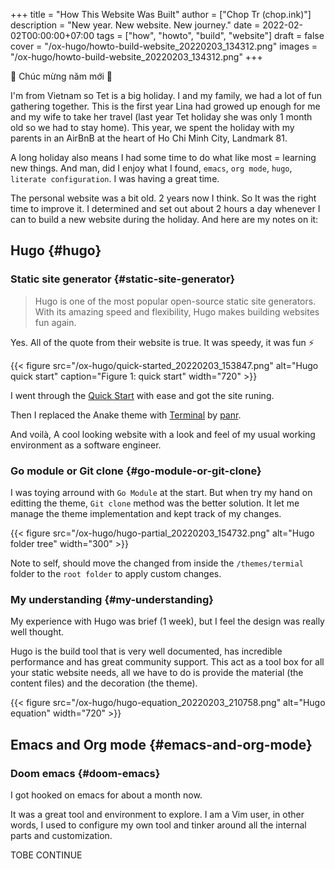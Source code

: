 +++
title = "How This Website Was Built"
author = ["Chop Tr (chop.ink)"]
description = "New year. New website. New journey."
date = 2022-02-02T00:00:00+07:00
tags = ["how", "howto", "build", "website"]
draft = false
cover = "/ox-hugo/howto-build-website_20220203_134312.png"
images = "/ox-hugo/howto-build-website_20220203_134312.png"
+++

🎉 Chúc mừng năm mới 🎉

I'm from Vietnam so Tet is a big holiday. I and my family, we had a lot of fun gathering together. This is the first year Lina had growed up enough for me and my wife to take her travel (last year Tet holiday she was only 1 month old so we had to stay home). This year, we spent the holiday with my parents in an AirBnB at the heart of Ho Chi Minh City, Landmark 81.

A long holiday also means I had some time to do what like most = learning new things. And man, did I enjoy what I found, `emacs`, `org mode`, `hugo`, `literate configuration`. I was having a great time.

The personal website was a bit old. 2 years now I think. So It was the right time to improve it. I determined and set out about 2 hours a day whenever I can to build a new website during the holiday. And here are my notes on it:


## Hugo {#hugo}


### Static site generator {#static-site-generator}

> Hugo is one of the most popular open-source static site generators. With its amazing speed and flexibility, Hugo makes building websites fun again.

Yes. All of the quote from their website is true. It was speedy, it was fun ⚡

{{< figure src="/ox-hugo/quick-started_20220203_153847.png" alt="Hugo quick start" caption="Figure 1: quick start" width="720" >}}

I went through the [Quick Start](https://gohugo.io/getting-started/quick-start/) with ease and got the site runing.

Then I replaced the Anake theme with [Terminal](https://themes.gohugo.io/themes/hugo-theme-terminal/) by [panr](https://twitter.com/panr).

And voilà, A cool looking website with a look and feel of my usual working environment as a software engineer.


### Go module or Git clone {#go-module-or-git-clone}

I was toying arround with `Go Module` at the start. But when try my hand on editting the theme, `Git clone` method was the better solution. It let me manage the theme implementation and kept track of my changes.

{{< figure src="/ox-hugo/hugo-partial_20220203_154732.png" alt="Hugo folder tree" width="300" >}}

Note to self, should move the changed from inside the `/themes/termial` folder to the `root folder` to apply custom changes.


### My understanding {#my-understanding}

My experience with Hugo was brief (1 week), but I feel the design was really well thought.

Hugo is the build tool that is very well documented, has incredible performance and has great community support. This act as a tool box for all your static website needs, all we have to do is provide the material (the content files) and the decoration (the theme).

{{< figure src="/ox-hugo/hugo-equation_20220203_210758.png" alt="Hugo equation" width="720" >}}


## Emacs and Org mode {#emacs-and-org-mode}


### Doom emacs {#doom-emacs}

I got hooked on emacs for about a month now.

It was a great tool and environment to explore. I am a Vim user, in other words, I used to configure my own tool and tinker around all the internal parts and customization.

TOBE CONTINUE
